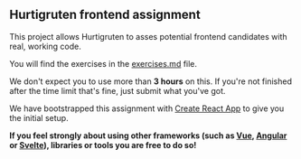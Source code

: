 ## Hurtigruten frontend assignment

This project allows Hurtigruten to asses potential frontend candidates with real, working code.

You will find the exercises in the [exercises.md](./exercises.md) file.

We don't expect you to use more than **3 hours** on this. If you're not finished after the time limit that's fine, just submit what you've got.

We have bootstrapped this assignment with [Create React App](https://github.com/facebook/create-react-app) to give you the initial setup.

**If you feel strongly about using other frameworks (such as [Vue](https://vuejs.org/), [Angular](https://angular.io/) or [Svelte](https://svelte.dev/)), libraries or tools you are free to do so!**
